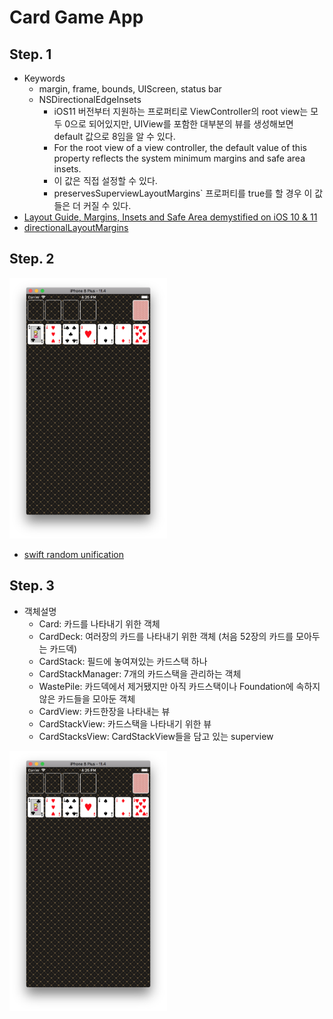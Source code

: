 # Card Game App

## Step. 1
- Keywords
	- margin, frame, bounds, UIScreen, status bar
	- NSDirectionalEdgeInsets
		- iOS11 버전부터 지원하는 프로퍼티로 ViewController의 root view는 모두 0으로 되어있지만, UIView를 포함한 대부분의 뷰를 생성해보면 default 값으로 8임을 알 수 있다.
		- For the root view of a view controller, the default value of this property reflects the system minimum margins and safe area insets.
		- 이 값은 직접 설정할 수 있다.
		- preservesSuperviewLayoutMargins` 프로퍼티를 true를  할 경우 이 값들은 더 커질 수 있다.
- [Layout Guide, Margins, Insets and Safe Area demystified on iOS 10 & 11](https://blog.smartnsoft.com/layout-guide-margins-insets-and-safe-area-demystified-on-ios-10-11-d6e7246d7cb8)
- [directionalLayoutMargins](https://developer.apple.com/documentation/uikit/uiview/2865930-directionallayoutmargins)

## Step. 2

<img src="images/demo_step2.png" width="50%">

- [swift random unification](https://github.com/apple/swift-evolution/blob/master/proposals/0202-random-unification.md)

## Step. 3
- 객체설명
	- Card: 카드를 나타내기 위한 객체
	- CardDeck: 여러장의 카드를 나타내기 위한 객체 (처음 52장의 카드를 모아두는 카드덱)
	- CardStack: 필드에 놓여져있는 카드스택 하나
	- CardStackManager: 7개의 카드스택을 관리하는 객체
	- WastePile: 카드덱에서 제거됐지만 아직 카드스택이나 Foundation에 속하지 않은 카드들을 모아둔 객체
	- CardView: 카드한장을 나타내는 뷰
	- CardStackView: 카드스택을 나타내기 위한 뷰
	- CardStacksView: CardStackView들을 담고 있는 superview

<img src="images/demo_step2.png" width="50%">
